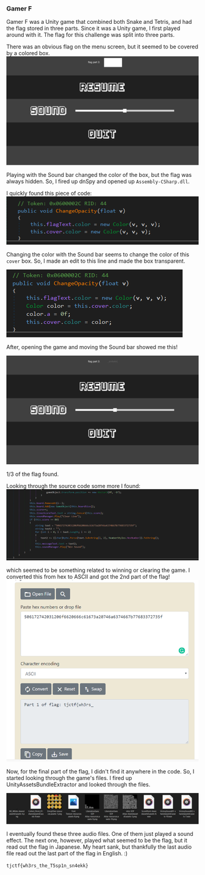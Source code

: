 ### Gamer F

Gamer F was a Unity game that combined both Snake and Tetris, and had the flag stored in three parts. Since it was a Unity game, I first played around with it. The flag for this challenge was split into three parts.

There was an obvious flag on the menu screen, but it seemed to be covered by a colored box.
![](./images/flagbutnot.png)

Playing with the Sound bar changed the color of the box, but the flag was always hidden. So, I fired up dnSpy and opened up `Assembly-CSharp.dll`.

I quickly found this piece of code:
![](./images/colorCodeOrSomethingIDidntDoThisChallenge.png)

Changing the color with the Sound bar seems to change the color of this `cover` box. So, I made an edit to this line and made the box transparent.

![](./images/hax0rm4n.png)

After, opening the game and moving the Sound bar showed me this!

![](./images/ezmoney.png)

1/3 of the flag found.

Looking through the source code some more I found:
![](./images/moreSourceCodeIDontKnowlol.png)

which seemed to be something related to winning or clearing the game. I converted this from hex to ASCII and got the 2nd part of the flag!
![](./images/hexToAscii.png)

Now, for the final part of the flag, I didn't find it anywhere in the code. So, I started looking through the game's files. I fired up UnityAssetsBundleExtractor and looked through the files.

![](./images/assets.png)

I eventually found these three audio files. One of them just played a sound effect. The next one, however, played what seemed to be the flag, but it read out the flag in Japanese. My heart sank, but thankfully the last audio file read out the last part of the flag in English. :)


```tjctf{wh3rs_the_T5sp1n_sn4ekk}```